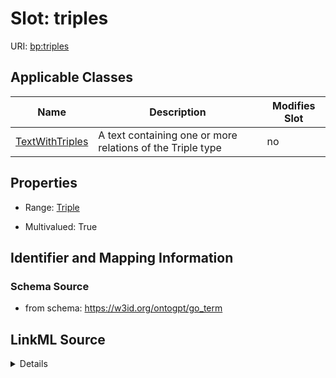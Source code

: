 

# Slot: triples

URI: [bp:triples](http://w3id.org/ontogpt/biological-process-templatetriples)



<!-- no inheritance hierarchy -->





## Applicable Classes

| Name | Description | Modifies Slot |
| --- | --- | --- |
| [TextWithTriples](TextWithTriples.md) | A text containing one or more relations of the Triple type |  no  |







## Properties

* Range: [Triple](Triple.md)

* Multivalued: True





## Identifier and Mapping Information







### Schema Source


* from schema: https://w3id.org/ontogpt/go_term




## LinkML Source

<details>
```yaml
name: triples
from_schema: https://w3id.org/ontogpt/go_term
rank: 1000
multivalued: true
alias: triples
owner: TextWithTriples
domain_of:
- TextWithTriples
range: Triple
inlined: true
inlined_as_list: true

```
</details>